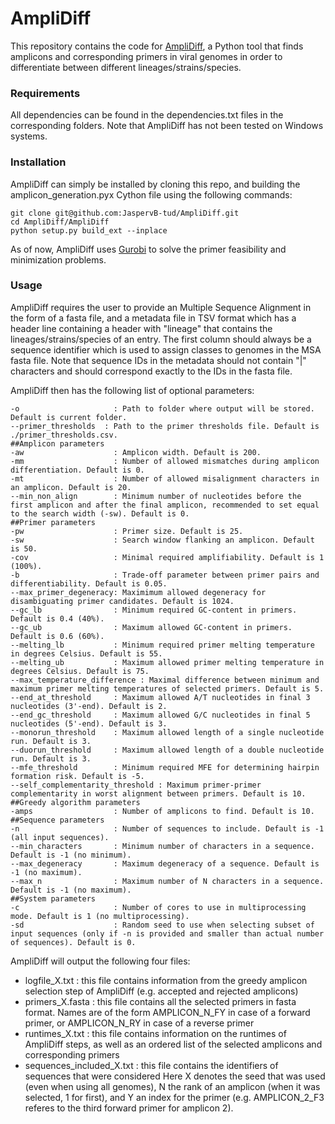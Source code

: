 # AmpliDiff

This repository contains the code for [AmpliDiff](https://www.biorxiv.org/content/10.1101/2023.07.22.550164v1), a Python tool that finds amplicons and corresponding primers in viral genomes in order to differentiate between different lineages/strains/species.

### Requirements
All dependencies can be found in the dependencies.txt files in the corresponding folders. Note that AmpliDiff has not been tested on Windows systems.

### Installation
AmpliDiff can simply be installed by cloning this repo, and building the amplicon_generation.pyx Cython file using the following commands:
```
git clone git@github.com:JaspervB-tud/AmpliDiff.git
cd AmpliDiff/AmpliDiff
python setup.py build_ext --inplace
```
As of now, AmpliDiff uses [Gurobi](https://www.gurobi.com) to solve the primer feasibility and minimization problems.

### Usage
AmpliDiff requires the user to provide an Multiple Sequence Alignment in the form of a fasta file, and a metadata file in TSV format which has a header line containing a header with "lineage" that contains the lineages/strains/species of an entry. The first column should always be a sequence identifier which is used to assign classes to genomes in the MSA fasta file. Note that sequence IDs in the metadata should not contain "|" characters and should correspond exactly to the IDs in the fasta file.

AmpliDiff then has the following list of optional parameters:
```
-o                     : Path to folder where output will be stored. Default is current folder.
--primer_thresholds  : Path to the primer thresholds file. Default is ./primer_thresholds.csv.
##Amplicon parameters
-aw                    : Amplicon width. Default is 200.
-mm                    : Number of allowed mismatches during amplicon differentiation. Default is 0.
-mt                    : Number of allowed misalignment characters in an amplicon. Default is 20.
--min_non_align        : Minimum number of nucleotides before the first amplicon and after the final amplicon, recommended to set equal to the search width (-sw). Default is 0.
##Primer parameters
-pw                    : Primer size. Default is 25.
-sw                    : Search window flanking an amplicon. Default is 50.
-cov                   : Minimal required amplifiability. Default is 1 (100%).
-b                     : Trade-off parameter between primer pairs and differentiability. Default is 0.05.
--max_primer_degeneracy: Maximimum allowed degeneracy for disambiguating primer candidates. Default is 1024.
--gc_lb                : Minimum required GC-content in primers. Default is 0.4 (40%).
--gc_ub                : Maximum allowed GC-content in primers. Default is 0.6 (60%).
--melting_lb           : Minimum required primer melting temperature in degrees Celsius. Default is 55.
--melting_ub           : Maximum allowed primer melting temperature in degrees Celsius. Default is 75.
--max_temperature_difference : Maximal difference between minimum and maximum primer melting temperatures of selected primers. Default is 5.
--end_at_threshold     : Maximum allowed A/T nucleotides in final 3 nucleotides (3'-end). Default is 2.
--end_gc_threshold     : Maximum allowed G/C nucleotides in final 5 nucleotides (5'-end). Default is 3.
--monorun_threshold    : Maximum allowed length of a single nucleotide run. Default is 3.
--duorun_threshold     : Maximum allowed length of a double nucleotide run. Default is 3.
--mfe_threshold        : Minimum required MFE for determining hairpin formation risk. Default is -5.
--self_complementarity_threshold : Maximum primer-primer complementarity in worst alignment between primers. Default is 10.
##Greedy algorithm parameters
-amps                  : Number of amplicons to find. Default is 10.
##Sequence parameters
-n                     : Number of sequences to include. Default is -1 (all input sequences).
--min_characters       : Minimum number of characters in a sequence. Default is -1 (no minimum).
--max_degeneracy       : Maximum degeneracy of a sequence. Default is -1 (no maximum).
--max_n                : Maximum number of N characters in a sequence. Default is -1 (no maximum).
##System parameters
-c                     : Number of cores to use in multiprocessing mode. Default is 1 (no multiprocessing).
-sd                    : Random seed to use when selecting subset of input sequences (only if -n is provided and smaller than actual number of sequences). Default is 0.
```

AmpliDiff will output the following four files:
- logfile_X.txt : this file contains information from the greedy amplicon selection step of AmpliDiff (e.g. accepted and rejected amplicons)
- primers_X.fasta : this file contains all the selected primers in fasta format. Names are of the form AMPLICON_N_FY in case of a forward primer, or AMPLICON_N_RY in case of a reverse primer
- runtimes_X.txt : this file contains information on the runtimes of AmpliDiff steps, as well as an ordered list of the selected amplicons and corresponding primers
- sequences_included_X.txt : this file contains the identifiers of sequences that were considered
Here X denotes the seed that was used (even when using all genomes), N the rank of an amplicon (when it was selected, 1 for first), and Y an index for the primer (e.g. AMPLICON_2_F3 referes to the third forward primer for amplicon 2).
